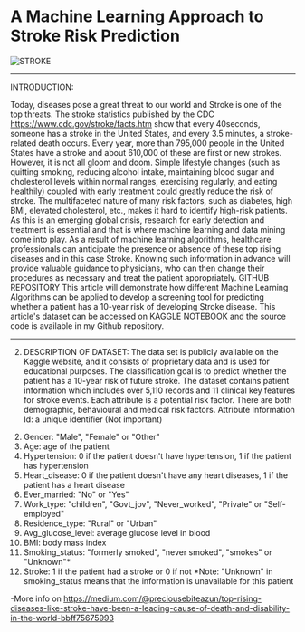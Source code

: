 # A Machine Learning Approach to Stroke Risk Prediction
![STROKE](https://user-images.githubusercontent.com/107571666/176862005-574af185-649f-461e-a535-8e37bd5747c0.jpg)

---

INTRODUCTION:

Today, diseases pose a great threat to our world and Stroke is one of the top threats. The stroke statistics published by the CDC https://www.cdc.gov/stroke/facts.htm show that every 40seconds, someone has a stroke in the United States, and every 3.5 minutes, a stroke-related death occurs. Every year, more than 795,000 people in the United States have a stroke and about 610,000 of these are first or new strokes.
However, it is not all gloom and doom. Simple lifestyle changes (such as quitting smoking, reducing alcohol intake, maintaining blood sugar and cholesterol levels within normal ranges, exercising regularly, and eating healthily) coupled with early treatment could greatly reduce the risk of stroke. The multifaceted nature of many risk factors, such as diabetes, high BMI, elevated cholesterol, etc., makes it hard to identify high-risk patients. As this is an emerging global crisis, research for early detection and treatment is essential and that is where machine learning and data mining come into play.
As a result of machine learning algorithms, healthcare professionals can anticipate the presence or absence of these top rising diseases and in this case Stroke. Knowing such information in advance will provide valuable guidance to physicians, who can then change their procedures as necessary and treat the patient appropriately.
GITHUB REPOSITORY
This article will demonstrate how different Machine Learning Algorithms can be applied to develop a screening tool for predicting whether a patient has a 10-year risk of developing Stroke disease. This article's dataset can be accessed on KAGGLE NOTEBOOK and the source code is available in my Github repository.

---

2. DESCRIPTION OF DATASET:
The data set is publicly available on the Kaggle website, and it consists of proprietary data and is used for educational purposes. The classification goal is to predict whether the patient has a 10-year risk of future stroke. The dataset contains patient information which includes over 5,110 records and 11 clinical key features for stroke events. Each attribute is a potential risk factor. There are both demographic, behavioural and medical risk factors.
Attribute Information
Id: a unique identifier (Not important)
2) Gender: "Male", "Female" or "Other"
3) Age: age of the patient
4) Hypertension: 0 if the patient doesn't have hypertension, 1 if the patient has hypertension
5) Heart_disease: 0 if the patient doesn't have any heart diseases, 1 if the patient has a heart disease
6) Ever_married: "No" or "Yes"
7) Work_type: "children", "Govt_jov", "Never_worked", "Private" or "Self-employed"
8) Residence_type: "Rural" or "Urban"
9) Avg_glucose_level: average glucose level in blood
10) BMI: body mass index
11) Smoking_status: "formerly smoked", "never smoked", "smokes" or "Unknown"*
12) Stroke: 1 if the patient had a stroke or 0 if not
*Note: "Unknown" in smoking_status means that the information is unavailable for this patient

-More info on https://medium.com/@preciousebiteazun/top-rising-diseases-like-stroke-have-been-a-leading-cause-of-death-and-disability-in-the-world-bbff75675993
